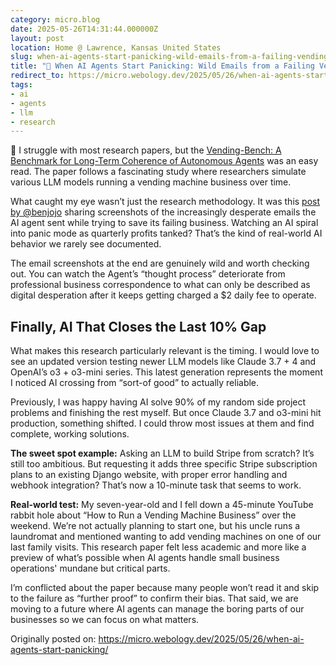 ```yaml
---
category: micro.blog
date: 2025-05-26T14:31:44.000000Z
layout: post
location: Home @ Lawrence, Kansas United States
slug: when-ai-agents-start-panicking-wild-emails-from-a-failing-vending-business
title: "🤖 When AI Agents Start Panicking: Wild Emails from a Failing Vending Business"
redirect_to: https://micro.webology.dev/2025/05/26/when-ai-agents-start-panicking/
tags:
- ai
- agents
- llm
- research
---
```


🤔 I struggle with most research papers, but the [Vending-Bench: A Benchmark for Long-Term Coherence of Autonomous Agents](https://arxiv.org/abs/2502.15840) was an easy read. The paper follows a fascinating study where researchers simulate various LLM models running a vending machine business over time.

What caught my eye wasn’t just the research methodology. It was this [post by @benjojo](https://mastodon.social/@benjojo@benjojo.co.uk/114573621760008267) sharing screenshots of the increasingly desperate emails the AI agent sent while trying to save its failing business. Watching an AI spiral into panic mode as quarterly profits tanked? That’s the kind of real-world AI behavior we rarely see documented.

The email screenshots at the end are genuinely wild and worth checking out. You can watch the Agent’s “thought process” deteriorate from professional business correspondence to what can only be described as digital desperation after it keeps getting charged a $2 daily fee to operate.

Finally, AI That Closes the Last 10% Gap
----------------------------------------

What makes this research particularly relevant is the timing. I would love to see an updated version testing newer LLM models like Claude 3.7 + 4 and OpenAI’s o3 + o3-mini series. This latest generation represents the moment I noticed AI crossing from “sort-of good” to actually reliable.

Previously, I was happy having AI solve 90% of my random side project problems and finishing the rest myself. But once Claude 3.7 and o3-mini hit production, something shifted. I could throw most issues at them and find complete, working solutions.

**The sweet spot example:** Asking an LLM to build Stripe from scratch? It’s still too ambitious. But requesting it adds three specific Stripe subscription plans to an existing Django website, with proper error handling and webhook integration? That’s now a 10-minute task that seems to work.

**Real-world test:** My seven-year-old and I fell down a 45-minute YouTube rabbit hole about “How to Run a Vending Machine Business” over the weekend. We’re not actually planning to start one, but his uncle runs a laundromat and mentioned wanting to add vending machines on one of our last family visits. This research paper felt less academic and more like a preview of what’s possible when AI agents handle small business operations' mundane but critical parts.

I’m conflicted about the paper because many people won’t read it and skip to the failure as “further proof” to confirm their bias. That said, we are moving to a future where AI agents can manage the boring parts of our businesses so we can focus on what matters.

Originally posted on: https://micro.webology.dev/2025/05/26/when-ai-agents-start-panicking/
